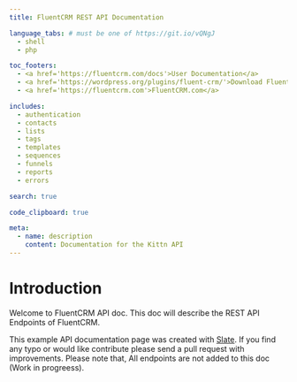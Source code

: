 ```yaml
---
title: FluentCRM REST API Documentation

language_tabs: # must be one of https://git.io/vQNgJ
  - shell
  - php

toc_footers:
  - <a href='https://fluentcrm.com/docs'>User Documentation</a>
  - <a href='https://wordpress.org/plugins/fluent-crm/'>Download FluentCRM</a>
  - <a href='https://fluentcrm.com'>FluentCRM.com</a>

includes:
  - authentication
  - contacts
  - lists
  - tags
  - templates
  - sequences
  - funnels
  - reports
  - errors

search: true

code_clipboard: true

meta:
  - name: description
    content: Documentation for the Kittn API
---
```


# Introduction

Welcome to FluentCRM API doc. This doc will describe the REST API Endpoints of FluentCRM.

This example API documentation page was created with [Slate](https://github.com/slatedocs/slate). If you find any typo or would like contribute please send a pull request with improvements. Please note that, All endpoints are not added to this doc (Work in progreess). 

